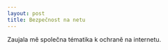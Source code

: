 ```yaml
---
layout: post
title: Bezpečnost na netu
---
```


<a href="https://www.youtube.com/watch?v=ogxG3zRaxTw"></a>


Zaujala mě společna tématika k ochraně na internetu.
